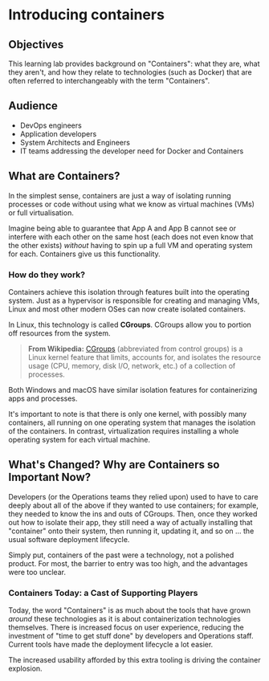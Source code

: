 # Introducing containers

## Objectives

This learning lab provides background on "Containers": what they are, what they aren't, and how they relate to technologies (such as Docker) that are often referred to interchangeably with the term "Containers".

## Audience

* DevOps engineers
* Application developers
* System Architects and Engineers
* IT teams addressing the developer need for Docker and Containers

## What are Containers?

In the simplest sense, containers are just a way of isolating running processes or code without using what we know as virtual machines (VMs) or full virtualisation.

Imagine being able to guarantee that App A and App B cannot see or interfere with each other on the same host (each does not even know that the other exists) *without* having to spin up a full VM and operating system for each. Containers give us this functionality.

### How do they work?

Containers achieve this isolation through features built into the operating system. Just as a hypervisor is responsible for creating and managing VMs, Linux and most other modern OSes can now create isolated containers.

In Linux, this technology is called **CGroups**. CGroups allow you to portion off resources from the system.

>**From Wikipedia:** [CGroups](https://en.wikipedia.org/wiki/Cgroups) (abbreviated from control groups) is a Linux kernel feature that limits, accounts for, and isolates the resource usage (CPU, memory, disk I/O, network, etc.) of a collection of processes.

Both Windows and macOS have similar isolation features for containerizing apps and processes.

It's important to note is that there is only one kernel, with possibly many containers, all running on one operating system that manages the isolation of the containers. In contrast, virtualization requires installing a whole operating system for each virtual machine.

## What's Changed? Why are Containers so Important Now?

Developers (or the Operations teams they relied upon) used to have to care deeply about all of the above if they wanted to use containers; for example, they needed to know the ins and outs of CGroups. Then, once they worked out how to isolate their app, they still need a way of actually installing that "container" onto their system, then running it, updating it, and so on ... the usual software deployment lifecycle.

Simply put, containers of the past were a technology, not a polished product. For most, the barrier to entry was too high, and the advantages were too unclear.

### Containers Today: a Cast of Supporting Players

Today, the word "Containers" is as much about the tools that have grown *around* these technologies as it is about containerization technologies themselves. There is increased focus on user experience, reducing the investment of "time to get stuff done" by developers and Operations staff. Current tools have made the deployment lifecycle a lot easier.

The increased usability afforded by this extra tooling is driving the container explosion.

